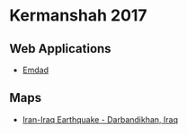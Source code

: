 # Kermanshah 2017

## Web Applications
- [Emdad](http://emdad.shamdooni.org/)

## Maps
- [Iran-Iraq Earthquake - Darbandikhan, Iraq](https://tasks.hotosm.org/project/3848#bottom)
